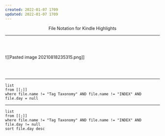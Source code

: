 ```yaml
---
created: 2022-01-07 1709
updated: 2022-01-07 1709
---
```

<center>File Notation for Kindle Highlights</center>

---

<br><br>

![[Pasted image 20210818235315.png]]

<br><br>

---

```dataview
list
from [[;]] 
where file.name != "Tag Taxonomy" AND file.name != "INDEX" AND file.day = null
```

---

```dataview
list
from [[;]] 
where file.name != "Tag Taxonomy" AND file.name != "INDEX" AND file.day != null
sort file.day desc
```
